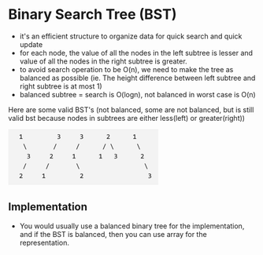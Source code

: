 # Binary Search Tree (BST)

- it's an efficient structure to organize data for quick search and quick update
- for each node, the value of all the nodes in the left subtree is lesser and value of all the nodes in the right subtree is greater. 
- to avoid search operation to be O(n), we need to make the tree as balanced as possible (ie. The height difference between left subtree and right subtree is at most 1)
- balanced subtree = search is O(logn), not balanced in worst case is O(n)

Here are some valid BST's (not balanced, some are not balanced, but is still valid bst because nodes in subtrees are either less(left) or greater(right))

![image](../../images/bst_leetcode.png)


## Implementation
- You would usually use a balanced binary tree for the implementation, and if the BST is balanced, then you can use array for the representation.